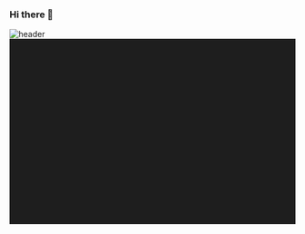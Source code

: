 ### Hi there 👋
![header](https://capsule-render.vercel.app/api?type=waving&color=0:000000,100:000000&text=Jung%20Daegun&fontColor=878787&section=footer) 
![배경](back_dark.PNG "back_dark")
